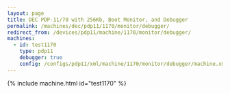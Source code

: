 ```yaml
---
layout: page
title: DEC PDP-11/70 with 256Kb, Boot Monitor, and Debugger
permalink: /machines/dec/pdp11/1170/monitor/debugger/
redirect_from: /devices/pdp11/machine/1170/monitor/debugger/
machines:
  - id: test1170
    type: pdp11
    debugger: true
    config: /configs/pdp11/xml/machine/1170/monitor/debugger/machine.xml
---
```


{% include machine.html id="test1170" %}
